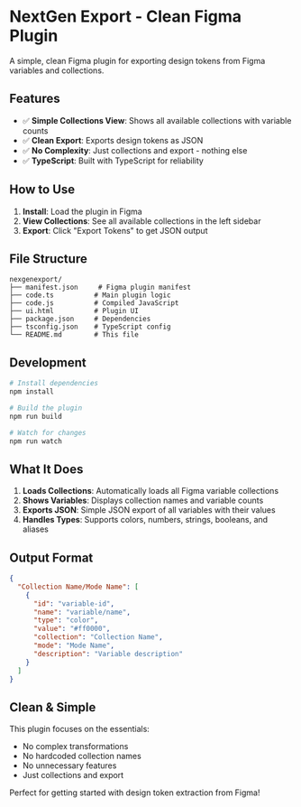# NextGen Export - Clean Figma Plugin

A simple, clean Figma plugin for exporting design tokens from Figma variables and collections.

## Features

- ✅ **Simple Collections View**: Shows all available collections with variable counts
- ✅ **Clean Export**: Exports design tokens as JSON
- ✅ **No Complexity**: Just collections and export - nothing else
- ✅ **TypeScript**: Built with TypeScript for reliability

## How to Use

1. **Install**: Load the plugin in Figma
2. **View Collections**: See all available collections in the left sidebar
3. **Export**: Click "Export Tokens" to get JSON output

## File Structure

```
nexgenexport/
├── manifest.json     # Figma plugin manifest
├── code.ts          # Main plugin logic
├── code.js          # Compiled JavaScript
├── ui.html          # Plugin UI
├── package.json     # Dependencies
├── tsconfig.json    # TypeScript config
└── README.md        # This file
```

## Development

```bash
# Install dependencies
npm install

# Build the plugin
npm run build

# Watch for changes
npm run watch
```

## What It Does

1. **Loads Collections**: Automatically loads all Figma variable collections
2. **Shows Variables**: Displays collection names and variable counts
3. **Exports JSON**: Simple JSON export of all variables with their values
4. **Handles Types**: Supports colors, numbers, strings, booleans, and aliases

## Output Format

```json
{
  "Collection Name/Mode Name": [
    {
      "id": "variable-id",
      "name": "variable/name",
      "type": "color",
      "value": "#ff0000",
      "collection": "Collection Name",
      "mode": "Mode Name",
      "description": "Variable description"
    }
  ]
}
```

## Clean & Simple

This plugin focuses on the essentials:
- No complex transformations
- No hardcoded collection names
- No unnecessary features
- Just collections and export

Perfect for getting started with design token extraction from Figma!
